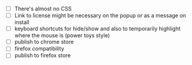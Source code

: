 - [ ] There's almost no CSS
- [ ] Link to license might be necessary on the popup or as a message on install
- [ ] keyboard shortcuts for hide/show and also to temporarily highlight where the mouse is (power toys style)
- [ ] publish to chrome store
- [ ] firefox compatibility
- [ ] publish to firefox store